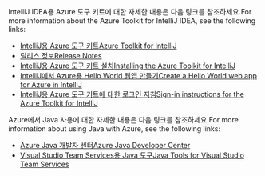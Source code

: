 <span data-ttu-id="e6dde-101">IntelliJ IDEA용 Azure 도구 키트에 대한 자세한 내용은 다음 링크를 참조하세요.</span><span class="sxs-lookup"><span data-stu-id="e6dde-101">For more information about the Azure Toolkit for IntelliJ IDEA, see the following links:</span></span> 

* [<span data-ttu-id="e6dde-102">IntelliJ용 Azure 도구 키트</span><span class="sxs-lookup"><span data-stu-id="e6dde-102">Azure Toolkit for IntelliJ</span></span>](../intellij/azure-toolkit-for-intellij.md) 
* [<span data-ttu-id="e6dde-103">릴리스 정보</span><span class="sxs-lookup"><span data-stu-id="e6dde-103">Release Notes</span></span>](https://github.com/Microsoft/azure-tools-for-java/releases) 
* [<span data-ttu-id="e6dde-104">IntelliJ용 Azure 도구 키트 설치</span><span class="sxs-lookup"><span data-stu-id="e6dde-104">Installing the Azure Toolkit for IntelliJ</span></span>](../intellij/azure-toolkit-for-intellij-installation.md) 
* [<span data-ttu-id="e6dde-105">IntelliJ에서 Azure용 Hello World 웹앱 만들기</span><span class="sxs-lookup"><span data-stu-id="e6dde-105">Create a Hello World web app for Azure in IntelliJ</span></span>](../intellij/azure-toolkit-for-intellij-create-hello-world-web-app.md) 
* [<span data-ttu-id="e6dde-106">IntelliJ용 Azure 도구 키트에 대한 로그인 지침</span><span class="sxs-lookup"><span data-stu-id="e6dde-106">Sign-in instructions for the Azure Toolkit for IntelliJ</span></span>](../intellij/azure-toolkit-for-intellij-sign-in-instructions.md) 

<span data-ttu-id="e6dde-107">Azure에서 Java 사용에 대한 자세한 내용은 다음 링크를 참조하세요.</span><span class="sxs-lookup"><span data-stu-id="e6dde-107">For more information about using Java with Azure, see the following links:</span></span> 

* [<span data-ttu-id="e6dde-108">Azure Java 개발자 센터</span><span class="sxs-lookup"><span data-stu-id="e6dde-108">Azure Java Developer Center</span></span>](https://azure.microsoft.com/develop/java/) 
* [<span data-ttu-id="e6dde-109">Visual Studio Team Services용 Java 도구</span><span class="sxs-lookup"><span data-stu-id="e6dde-109">Java Tools for Visual Studio Team Services</span></span>](https://java.visualstudio.com/) 
<!-- TODO: Add URLs for Java in VSCode here --> 
